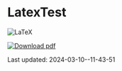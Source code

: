 # LatexTest

![LaTeX](https://img.shields.io/badge/latex-%23008080.svg?style=for-the-badge&logo=latex&logoColor=white)

<!-- BEGIN LATEST DOWNLOAD BUTTON -->
[![Download pdf](https://custom-icon-badges.demolab.com/badge/-Download-F25278?style=for-the-badge&logo=download&logoColor=white "Download pdf")](https://github.com/i-v-a-n-h-o-e/LatexTest/releases/latest/download/2024-03-10--11-43-51_main.pdf)
<!-- END LATEST DOWNLOAD BUTTON -->


Last updated: 2024-03-10--11-43-51
